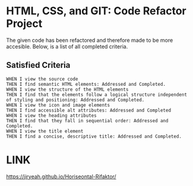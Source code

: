 # HTML, CSS, and GIT: Code Refactor Project
The given code has been refactored and therefore made to be more accesible. Below, is a list of all completed criteria.


## Satisfied Criteria 

```
WHEN I view the source code
THEN I find semantic HTML elements: Addressed and Completed.
WHEN I view the structure of the HTML elements
THEN I find that the elements follow a logical structure independent of styling and positioning: Addressed and Completed.
WHEN I view the icon and image elements
THEN I find accessible alt attributes: Addressed and Completed
WHEN I view the heading attributes
THEN I find that they fall in sequential order: Addressed and Completed. 
WHEN I view the title element
THEN I find a concise, descriptive title: Addressed and Completed.

```
# LINK
https://jiryeah.github.io/Horiseontal-Rifaktor/



